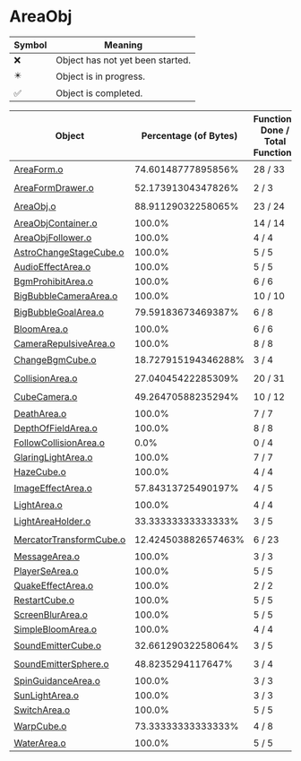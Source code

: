 # AreaObj
| Symbol | Meaning 
| ------------- | ------------- 
| :x: | Object has not yet been started. 
| :eight_pointed_black_star: | Object is in progress. 
| :white_check_mark: | Object is completed. 


| Object | Percentage (of Bytes) | Functions Done / Total Functions | Percentage (Functions) | Status 
| ------------- | ------------- | ------------- | ------------- | ------------- 
| [AreaForm.o](https://github.com/shibbo/Petari/blob/master/docs/lib/AreaObj/AreaForm.md) | 74.60148777895856% | 28 / 33 | 84.84848484848484% | :eight_pointed_black_star: 
| [AreaFormDrawer.o](https://github.com/shibbo/Petari/blob/master/docs/lib/AreaObj/AreaFormDrawer.md) | 52.17391304347826% | 2 / 3 | 66.66666666666666% | :eight_pointed_black_star: 
| [AreaObj.o](https://github.com/shibbo/Petari/blob/master/docs/lib/AreaObj/AreaObj.md) | 88.91129032258065% | 23 / 24 | 95.83333333333334% | :eight_pointed_black_star: 
| [AreaObjContainer.o](https://github.com/shibbo/Petari/blob/master/docs/lib/AreaObj/AreaObjContainer.md) | 100.0% | 14 / 14 | 100.0% | :white_check_mark: 
| [AreaObjFollower.o](https://github.com/shibbo/Petari/blob/master/docs/lib/AreaObj/AreaObjFollower.md) | 100.0% | 4 / 4 | 100.0% | :white_check_mark: 
| [AstroChangeStageCube.o](https://github.com/shibbo/Petari/blob/master/docs/lib/AreaObj/AstroChangeStageCube.md) | 100.0% | 5 / 5 | 100.0% | :white_check_mark: 
| [AudioEffectArea.o](https://github.com/shibbo/Petari/blob/master/docs/lib/AreaObj/AudioEffectArea.md) | 100.0% | 5 / 5 | 100.0% | :white_check_mark: 
| [BgmProhibitArea.o](https://github.com/shibbo/Petari/blob/master/docs/lib/AreaObj/BgmProhibitArea.md) | 100.0% | 6 / 6 | 100.0% | :white_check_mark: 
| [BigBubbleCameraArea.o](https://github.com/shibbo/Petari/blob/master/docs/lib/AreaObj/BigBubbleCameraArea.md) | 100.0% | 10 / 10 | 100.0% | :white_check_mark: 
| [BigBubbleGoalArea.o](https://github.com/shibbo/Petari/blob/master/docs/lib/AreaObj/BigBubbleGoalArea.md) | 79.59183673469387% | 6 / 8 | 75.0% | :eight_pointed_black_star: 
| [BloomArea.o](https://github.com/shibbo/Petari/blob/master/docs/lib/AreaObj/BloomArea.md) | 100.0% | 6 / 6 | 100.0% | :white_check_mark: 
| [CameraRepulsiveArea.o](https://github.com/shibbo/Petari/blob/master/docs/lib/AreaObj/CameraRepulsiveArea.md) | 100.0% | 8 / 8 | 100.0% | :white_check_mark: 
| [ChangeBgmCube.o](https://github.com/shibbo/Petari/blob/master/docs/lib/AreaObj/ChangeBgmCube.md) | 18.727915194346288% | 3 / 4 | 75.0% | :eight_pointed_black_star: 
| [CollisionArea.o](https://github.com/shibbo/Petari/blob/master/docs/lib/AreaObj/CollisionArea.md) | 27.04045422285309% | 20 / 31 | 64.51612903225806% | :eight_pointed_black_star: 
| [CubeCamera.o](https://github.com/shibbo/Petari/blob/master/docs/lib/AreaObj/CubeCamera.md) | 49.26470588235294% | 10 / 12 | 83.33333333333334% | :eight_pointed_black_star: 
| [DeathArea.o](https://github.com/shibbo/Petari/blob/master/docs/lib/AreaObj/DeathArea.md) | 100.0% | 7 / 7 | 100.0% | :white_check_mark: 
| [DepthOfFieldArea.o](https://github.com/shibbo/Petari/blob/master/docs/lib/AreaObj/DepthOfFieldArea.md) | 100.0% | 8 / 8 | 100.0% | :white_check_mark: 
| [FollowCollisionArea.o](https://github.com/shibbo/Petari/blob/master/docs/lib/AreaObj/FollowCollisionArea.md) | 0.0% | 0 / 4 | 0.0% | :x: 
| [GlaringLightArea.o](https://github.com/shibbo/Petari/blob/master/docs/lib/AreaObj/GlaringLightArea.md) | 100.0% | 7 / 7 | 100.0% | :white_check_mark: 
| [HazeCube.o](https://github.com/shibbo/Petari/blob/master/docs/lib/AreaObj/HazeCube.md) | 100.0% | 4 / 4 | 100.0% | :white_check_mark: 
| [ImageEffectArea.o](https://github.com/shibbo/Petari/blob/master/docs/lib/AreaObj/ImageEffectArea.md) | 57.84313725490197% | 4 / 5 | 80.0% | :eight_pointed_black_star: 
| [LightArea.o](https://github.com/shibbo/Petari/blob/master/docs/lib/AreaObj/LightArea.md) | 100.0% | 4 / 4 | 100.0% | :white_check_mark: 
| [LightAreaHolder.o](https://github.com/shibbo/Petari/blob/master/docs/lib/AreaObj/LightAreaHolder.md) | 33.33333333333333% | 3 / 5 | 60.0% | :eight_pointed_black_star: 
| [MercatorTransformCube.o](https://github.com/shibbo/Petari/blob/master/docs/lib/AreaObj/MercatorTransformCube.md) | 12.424503882657463% | 6 / 23 | 26.08695652173913% | :eight_pointed_black_star: 
| [MessageArea.o](https://github.com/shibbo/Petari/blob/master/docs/lib/AreaObj/MessageArea.md) | 100.0% | 3 / 3 | 100.0% | :white_check_mark: 
| [PlayerSeArea.o](https://github.com/shibbo/Petari/blob/master/docs/lib/AreaObj/PlayerSeArea.md) | 100.0% | 5 / 5 | 100.0% | :white_check_mark: 
| [QuakeEffectArea.o](https://github.com/shibbo/Petari/blob/master/docs/lib/AreaObj/QuakeEffectArea.md) | 100.0% | 2 / 2 | 100.0% | :white_check_mark: 
| [RestartCube.o](https://github.com/shibbo/Petari/blob/master/docs/lib/AreaObj/RestartCube.md) | 100.0% | 5 / 5 | 100.0% | :white_check_mark: 
| [ScreenBlurArea.o](https://github.com/shibbo/Petari/blob/master/docs/lib/AreaObj/ScreenBlurArea.md) | 100.0% | 5 / 5 | 100.0% | :white_check_mark: 
| [SimpleBloomArea.o](https://github.com/shibbo/Petari/blob/master/docs/lib/AreaObj/SimpleBloomArea.md) | 100.0% | 4 / 4 | 100.0% | :white_check_mark: 
| [SoundEmitterCube.o](https://github.com/shibbo/Petari/blob/master/docs/lib/AreaObj/SoundEmitterCube.md) | 32.66129032258064% | 3 / 5 | 60.0% | :eight_pointed_black_star: 
| [SoundEmitterSphere.o](https://github.com/shibbo/Petari/blob/master/docs/lib/AreaObj/SoundEmitterSphere.md) | 48.8235294117647% | 3 / 4 | 75.0% | :eight_pointed_black_star: 
| [SpinGuidanceArea.o](https://github.com/shibbo/Petari/blob/master/docs/lib/AreaObj/SpinGuidanceArea.md) | 100.0% | 3 / 3 | 100.0% | :white_check_mark: 
| [SunLightArea.o](https://github.com/shibbo/Petari/blob/master/docs/lib/AreaObj/SunLightArea.md) | 100.0% | 3 / 3 | 100.0% | :white_check_mark: 
| [SwitchArea.o](https://github.com/shibbo/Petari/blob/master/docs/lib/AreaObj/SwitchArea.md) | 100.0% | 5 / 5 | 100.0% | :white_check_mark: 
| [WarpCube.o](https://github.com/shibbo/Petari/blob/master/docs/lib/AreaObj/WarpCube.md) | 73.33333333333333% | 4 / 8 | 50.0% | :eight_pointed_black_star: 
| [WaterArea.o](https://github.com/shibbo/Petari/blob/master/docs/lib/AreaObj/WaterArea.md) | 100.0% | 5 / 5 | 100.0% | :white_check_mark: 
